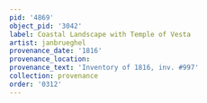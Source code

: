 ```yaml
---
pid: '4869'
object_pid: '3042'
label: Coastal Landscape with Temple of Vesta
artist: janbrueghel
provenance_date: '1816'
provenance_location:
provenance_text: 'Inventory of 1816, inv. #997'
collection: provenance
order: '0312'
---
```


